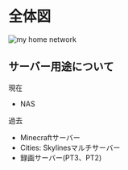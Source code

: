 <h1>全体図</h1>

![my home network](https://user-images.githubusercontent.com/32774697/226247309-4ac19242-d64f-4d8d-9642-24285e5ae5b2.jpg)


<h2>サーバー用途について</h2>
<p>現在</p>
<ul>
  <li>NAS</li>
</ul>
<p>過去</p>
<ul>
  <li>Minecraftサーバー</li>
  <li>Cities: Skylinesマルチサーバー</li>
  <li>録画サーバー(PT3、PT2)</li>
</ul>



